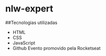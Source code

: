 # nlw-expert

##Tecnologias utilizadas
* HTML
* CSS
* JavaScript
* Github
Evento promovido pela Rocketseat 

